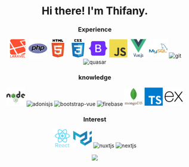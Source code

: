 <h1 align="center">Hi there! I'm Thifany.</h1> 

<div align="center">
    <h3> Experience </h3>
    <p>
        <img src="https://github.com/devicons/devicon/blob/master/icons/laravel/laravel-plain-wordmark.svg" alt="laravel" width="50" height="50"/>
        <img src="https://github.com/devicons/devicon/blob/master/icons/php/php-original.svg" alt="php" width="50" height="50"/>
        <img src="https://github.com/devicons/devicon/blob/master/icons/html5/html5-original-wordmark.svg" alt="html5" width="50" height="50"/> 
        <img src="https://github.com/devicons/devicon/blob/master/icons/css3/css3-original-wordmark.svg" alt="css3" width="50" height="50"/>
        <img src="https://github.com/devicons/devicon/blob/master/icons/bootstrap/bootstrap-plain.svg" alt="bootstrap" width="50" height="50"/>
        <img src="https://github.com/devicons/devicon/blob/master/icons/javascript/javascript-original.svg" alt="javascript" width="50" height="50"/>
        <img src="https://github.com/devicons/devicon/blob/master/icons/vuejs/vuejs-original-wordmark.svg" alt="vuejs" width="50" height="50"/>
        <img src="https://github.com/devicons/devicon/blob/master/icons/mysql/mysql-original-wordmark.svg" alt="mysql" width="50" height="50"/>
        <img src="https://www.vectorlogo.zone/logos/git-scm/git-scm-icon.svg" alt="git" width="40" height="40"/>
        <img src="https://cdn.quasar.dev/logo/svg/quasar-logo.svg" alt="quasar" width="50" height="50"/>
    </p>  
</div>

<div align="center">
    <h3> knowledge </h3>
    <p align="center">  
        <img src="https://github.com/devicons/devicon/blob/master/icons/nodejs/nodejs-original-wordmark.svg" alt="nodejs" width="50" height="50"/> 
        <img src="https://pbs.twimg.com/profile_images/1087392649122861057/M6EKYWWJ.jpg" alt="adonisjs" width="50" height="50"/>
        <img src="https://avatars0.githubusercontent.com/u/22965283?s=280&v=4" alt="bootstrap-vue" width="50" height="50"/>
        <img src="https://img.icons8.com/color/452/firebase.png" alt="firebase" width="50" height="50"/>
        <img src="https://github.com/devicons/devicon/blob/master/icons/mongodb/mongodb-original-wordmark.svg" alt="mongodb" width="50" height="50"/>
        <img src="https://github.com/devicons/devicon/blob/master/icons/typescript/typescript-original.svg" alt="typescript" width="50" height="50"/>
        <img src="https://github.com/devicons/devicon/blob/master/icons/express/express-original.svg" alt="express" width="50" height="50"/>
    </p>
</div>

<div align="center">
    <h3> Interest </h3>
    <p align="center">
        <img src="https://github.com/devicons/devicon/blob/master/icons/react/react-original-wordmark.svg" alt="react" width="50" height="50"/>
        <img src="https://github.com/devicons/devicon/blob/master/icons/materialui/materialui-original.svg" alt="materialui" width="50" height="50"/>
        <img src="https://drunomics.com/sites/default/files/nuxt-icon.png" alt="nuxtjs" width="50" height="50"/>
        <img src="https://upload.wikimedia.org/wikipedia/commons/thumb/8/8e/Nextjs-logo.svg/1200px-Nextjs-logo.svg.png" alt="nextjs" width="80" height="50"/>
    </p>
</div>

<p align="center">
  <img align="center" src="https://github-readme-stats.vercel.app/api?username=thifany-nicastro&show_icons=true"/>
</p>

